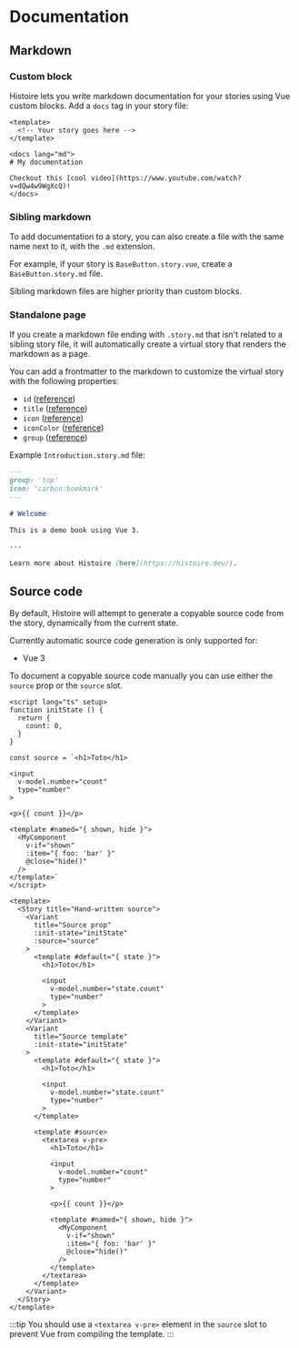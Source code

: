 # Documentation

## Markdown

### Custom block

Histoire lets you write markdown documentation for your stories using Vue custom blocks. Add a `docs` tag in your story file:

```vue{5-9}
<template>
  <!-- Your story goes here -->
</template>

<docs lang="md">
# My documentation

Checkout this [cool video](https://www.youtube.com/watch?v=dQw4w9WgXcQ)!
</docs>
```

### Sibling markdown

To add documentation to a story, you can also create a file with the same name next to it, with the `.md` extension.

For example, if your story is `BaseButton.story.vue`, create a `BaseButton.story.md` file.

Sibling markdown files are higher priority than custom blocks.

### Standalone page

If you create a markdown file ending with `.story.md` that isn't related to a sibling story file, it will automatically create a virtual story that renders the markdown as a page.

You can add a frontmatter to the markdown to customize the virtual story with the following properties:

- `id` ([reference](../../reference/vue3/story.md#id))
- `title` ([reference](../../reference/vue3/story.md#title))
- `icon` ([reference](../../reference/vue3/story.md#icon))
- `iconColor` ([reference](../../reference/vue3/story.md#iconcolor))
- `group` ([reference](../../reference/vue3/story.md#group))

Example `Introduction.story.md` file:

```md
---
group: 'top'
icon: 'carbon:bookmark'
---

# Welcome

This is a demo book using Vue 3.

---

Learn more about Histoire [here](https://histoire.dev/).
```

## Source code

By default, Histoire will attempt to generate a copyable source code from the story, dynamically from the current state.

Currently automatic source code generation is only supported for:

- Vue 3

To document a copyable source code manually you can use either the `source` prop or the `source` slot.

```vue{31,55-74}
<script lang="ts" setup>
function initState () {
  return {
    count: 0,
  }
}

const source = `<h1>Toto</h1>

<input
  v-model.number="count"
  type="number"
>

<p>{{ count }}</p>

<template #named="{ shown, hide }">
  <MyComponent
    v-if="shown"
    :item="{ foo: 'bar' }"
    @close="hide()"
  />
</template>`
</script>

<template>
  <Story title="Hand-written source">
    <Variant
      title="Source prop"
      :init-state="initState"
      :source="source"
    >
      <template #default="{ state }">
        <h1>Toto</h1>

        <input
          v-model.number="state.count"
          type="number"
        >
      </template>
    </Variant>
    <Variant
      title="Source template"
      :init-state="initState"
    >
      <template #default="{ state }">
        <h1>Toto</h1>

        <input
          v-model.number="state.count"
          type="number"
        >
      </template>

      <template #source>
        <textarea v-pre>
          <h1>Toto</h1>

          <input
            v-model.number="count"
            type="number"
          >

          <p>{{ count }}</p>

          <template #named="{ shown, hide }">
            <MyComponent
              v-if="shown"
              :item="{ foo: 'bar' }"
              @close="hide()"
            />
          </template>
        </textarea>
      </template>
    </Variant>
  </Story>
</template>
```

:::tip
You should use a `<textarea v-pre>` element in the `source` slot to prevent Vue from compiling the template.
:::
